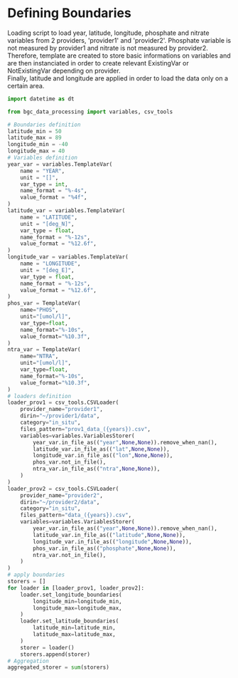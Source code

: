 # Defining Boundaries

Loading script to load year, latitude, longitude, phosphate and nitrate variables from 2 providers, 'provider1' and 'provider2'. Phosphate variable is not measured by provider1 and nitrate is not measured by provider2. <br />
Therefore, template are created to store basic informations on variables and are then instanciated in order to create relevant ExistingVar or NotExistingVar depending on provider. <br />
Finally, latitude and longitude are applied in order to load the data only on a certain area.

``` py
import datetime as dt

from bgc_data_processing import variables, csv_tools

# Boundaries definition
latitude_min = 50
latitude_max = 89
longitude_min = -40
longitude_max = 40
# Variables definition
year_var = variables.TemplateVar(
    name = "YEAR",
    unit = "[]",
    var_type = int,
    name_format = "%-4s",
    value_format = "%4f",
)
latitude_var = variables.TemplateVar(
    name = "LATITUDE",
    unit = "[deg_N]",
    var_type = float,
    name_format = "%-12s",
    value_format = "%12.6f",
)
longitude_var = variables.TemplateVar(
    name = "LONGITUDE",
    unit = "[deg_E]",
    var_type = float,
    name_format = "%-12s",
    value_format = "%12.6f",
)
phos_var = TemplateVar(
    name="PHOS",
    unit="[umol/l]",
    var_type=float,
    name_format="%-10s",
    value_format="%10.3f",
)
ntra_var = TemplateVar(
    name="NTRA",
    unit="[umol/l]",
    var_type=float,
    name_format="%-10s",
    value_format="%10.3f",
)
# loaders definition
loader_prov1 = csv_tools.CSVLoader(
    provider_name="provider1",
    dirin="~/provider1/data",
    category="in_situ",
    files_pattern="prov1_data_({years}).csv",
    variables=variables.VariablesStorer(
        year_var.in_file_as(("year",None,None)).remove_when_nan(),
        latitude_var.in_file_as(("lat",None,None)),
        longitude_var.in_file_as(("lon",None,None)),
        phos_var.not_in_file(),
        ntra_var.in_file_as(("ntra",None,None)),
    )
)
loader_prov2 = csv_tools.CSVLoader(
    provider_name="provider2",
    dirin="~/provider2/data",
    category="in_situ",
    files_pattern="data_({years}).csv",
    variables=variables.VariablesStorer(
        year_var.in_file_as(("year",None,None)).remove_when_nan(),
        latitude_var.in_file_as(("latitude",None,None)),
        longitude_var.in_file_as(("longitude",None,None)),
        phos_var.in_file_as(("phosphate",None,None)),
        ntra_var.not_in_file(),
    )
)
# apply boundaries
storers = []
for loader in [loader_prov1, loader_prov2]:
    loader.set_longitude_boundaries(
        longitude_min=longitude_min,
        longitude_max=longitude_max,
    )
    loader.set_latitude_boundaries(
        latitude_min=latitude_min,
        latitude_max=latitude_max,
    )
    storer = loader()
    storers.append(storer)
# Aggregation
aggregated_storer = sum(storers)
```
